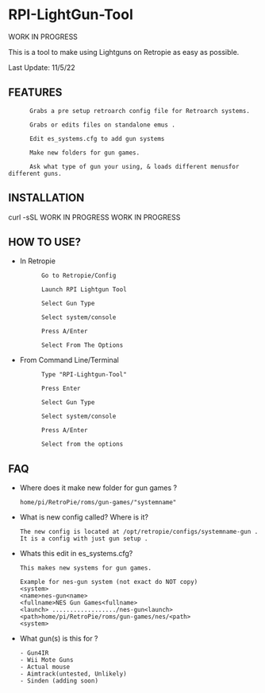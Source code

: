 # RPI-LightGun-Tool
WORK IN PROGRESS

This is a tool to make using Lightguns on Retropie as easy as possible.

Last Update:            11/5/22

## FEATURES 

          Grabs a pre setup retroarch config file for Retroarch systems.

          Grabs or edits files on standalone emus .

          Edit es_systems.cfg to add gun systems

          Make new folders for gun games. 

          Ask what type of gun your using, & loads different menusfor different guns.

## INSTALLATION

curl -sSL WORK IN PROGRESS WORK IN PROGRESS

## HOW TO USE?

- In Retropie

            Go to Retropie/Config
            
            Launch RPI Lightgun Tool 
            
            Select Gun Type

            Select system/console

            Press A/Enter

            Select From The Options 
            
            
- From Command Line/Terminal

            Type "RPI-Lightgun-Tool" 
                        
            Press Enter
            
            Select Gun Type
            
            Select system/console

            Press A/Enter

            Select from the options
## FAQ

- Where does it make new folder for gun games ?
      
      home/pi/RetroPie/roms/gun-games/"systemname"
      
- What is new config called? Where is it?

      The new config is located at /opt/retropie/configs/systemname-gun . 
      It is a config with just gun setup . 
      
- Whats this edit in es_systems.cfg?

      This makes new systems for gun games.
      
      Example for nes-gun system (not exact do NOT copy)
      <system>
      <name>nes-gun<name> 
      <fullname>NES Gun Games<fullname>
      <launch> ................../nes-gun<launch>
      <path>home/pi/RetroPie/roms/gun-games/nes/<path>
      <system>
       
- What gun(s) is this for ?
      
      - Gun4IR
      - Wii Mote Guns
      - Actual mouse
      - Aimtrack(untested, Unlikely)
      - Sinden (adding soon)

